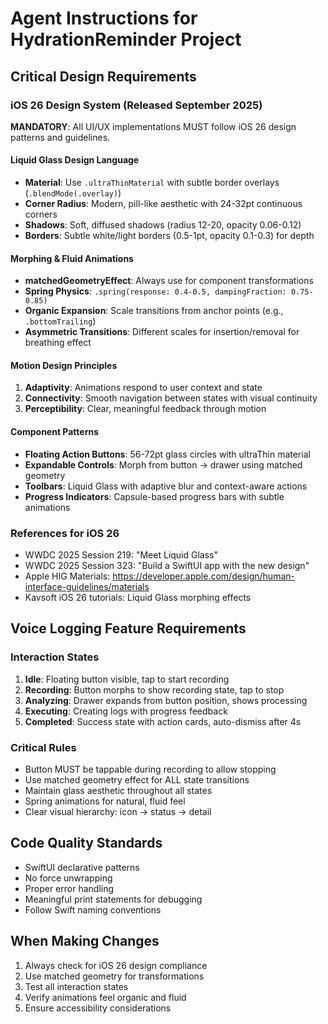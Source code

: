 # Agent Instructions for HydrationReminder Project

## Critical Design Requirements

### iOS 26 Design System (Released September 2025)
**MANDATORY**: All UI/UX implementations MUST follow iOS 26 design patterns and guidelines.

#### Liquid Glass Design Language
- **Material**: Use `.ultraThinMaterial` with subtle border overlays (`.blendMode(.overlay)`)
- **Corner Radius**: Modern, pill-like aesthetic with 24-32pt continuous corners
- **Shadows**: Soft, diffused shadows (radius 12-20, opacity 0.06-0.12)
- **Borders**: Subtle white/light borders (0.5-1pt, opacity 0.1-0.3) for depth

#### Morphing & Fluid Animations
- **matchedGeometryEffect**: Always use for component transformations
- **Spring Physics**: `.spring(response: 0.4-0.5, dampingFraction: 0.75-0.85)`
- **Organic Expansion**: Scale transitions from anchor points (e.g., `.bottomTrailing`)
- **Asymmetric Transitions**: Different scales for insertion/removal for breathing effect

#### Motion Design Principles
1. **Adaptivity**: Animations respond to user context and state
2. **Connectivity**: Smooth navigation between states with visual continuity
3. **Perceptibility**: Clear, meaningful feedback through motion

#### Component Patterns
- **Floating Action Buttons**: 56-72pt glass circles with ultraThin material
- **Expandable Controls**: Morph from button → drawer using matched geometry
- **Toolbars**: Liquid Glass with adaptive blur and context-aware actions
- **Progress Indicators**: Capsule-based progress bars with subtle animations

### References for iOS 26
- WWDC 2025 Session 219: "Meet Liquid Glass"
- WWDC 2025 Session 323: "Build a SwiftUI app with the new design"
- Apple HIG Materials: https://developer.apple.com/design/human-interface-guidelines/materials
- Kavsoft iOS 26 tutorials: Liquid Glass morphing effects

## Voice Logging Feature Requirements

### Interaction States
1. **Idle**: Floating button visible, tap to start recording
2. **Recording**: Button morphs to show recording state, tap to stop
3. **Analyzing**: Drawer expands from button position, shows processing
4. **Executing**: Creating logs with progress feedback
5. **Completed**: Success state with action cards, auto-dismiss after 4s

### Critical Rules
- Button MUST be tappable during recording to allow stopping
- Use matched geometry effect for ALL state transitions
- Maintain glass aesthetic throughout all states
- Spring animations for natural, fluid feel
- Clear visual hierarchy: icon → status → detail

## Code Quality Standards
- SwiftUI declarative patterns
- No force unwrapping
- Proper error handling
- Meaningful print statements for debugging
- Follow Swift naming conventions

## When Making Changes
1. Always check for iOS 26 design compliance
2. Use matched geometry for transformations
3. Test all interaction states
4. Verify animations feel organic and fluid
5. Ensure accessibility considerations
